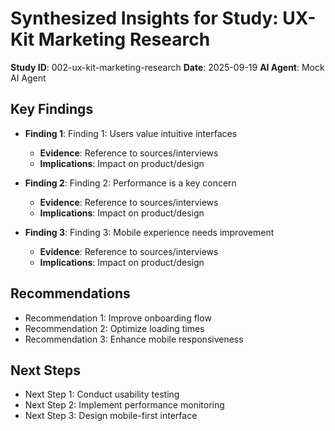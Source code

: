 # Synthesized Insights for Study: UX-Kit Marketing Research

**Study ID**: 002-ux-kit-marketing-research
**Date**: 2025-09-19
**AI Agent**: Mock AI Agent

## Key Findings

- **Finding 1**: Finding 1: Users value intuitive interfaces
  - **Evidence**: Reference to sources/interviews
  - **Implications**: Impact on product/design

- **Finding 2**: Finding 2: Performance is a key concern
  - **Evidence**: Reference to sources/interviews
  - **Implications**: Impact on product/design

- **Finding 3**: Finding 3: Mobile experience needs improvement
  - **Evidence**: Reference to sources/interviews
  - **Implications**: Impact on product/design

## Recommendations

- Recommendation 1: Improve onboarding flow
- Recommendation 2: Optimize loading times
- Recommendation 3: Enhance mobile responsiveness

## Next Steps

- Next Step 1: Conduct usability testing
- Next Step 2: Implement performance monitoring
- Next Step 3: Design mobile-first interface
